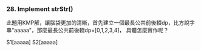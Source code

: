 ### 28. Implement strStr()

此題用KMP解，讓腦袋更加的清晰，首先建立一個最長公共前後輟dp，比方說字串"aaaaa"，那麼最長公共前後輟dp=[0,1,2,3,4]，
具體怎麼實作呢？


S1[aaaaa]
S2[aaaaa]
